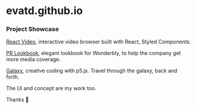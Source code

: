 # evatd.github.io

### Project Showcase 

[React Video](https://evatd.github.io/react-video/), interactive video browser built with React, Styled Components.

[PR Lookbook](https://pr.wonderbly.com/), elegant lookbook for Wonderbly, to help the company get more media coverage.

[Galaxy](https://evatd.github.io/galaxy/), creative coding with p5.js. Travel through the galaxy, back and forth.

The UI and concept are my work too.

Thanks 🤗
